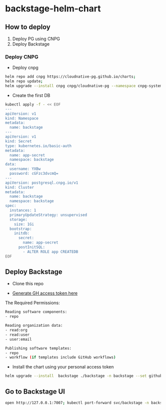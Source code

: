 # backstage-helm-chart

## How to deploy

1. Deploy PG using CNPG
2. Deploy Backstage

### Deploy CNPG

- Deploy cnpg

```bash
helm repo add cnpg https://cloudnative-pg.github.io/charts;
helm repo update;
helm upgrade --install cnpg cnpg/cloudnative-pg --namespace cnpg-system --create-namespace 
```

- Create the first DB

```bash
kubectl apply -f - << EOF
---
apiVersion: v1
kind: Namespace
metadata:
  name: backstage
---
apiVersion: v1
kind: Secret
type: kubernetes.io/basic-auth
metadata:
  name: app-secret
  namespace: backstage
data:
  username: YXBw
  password: cGFzc3dvcmQ=
---
apiVersion: postgresql.cnpg.io/v1
kind: Cluster
metadata:
  name: backstage
  namespace: backstage
spec:
  instances: 1
  primaryUpdateStrategy: unsupervised
  storage:
    size: 1Gi
  bootstrap:
    initdb:
      secret:
        name: app-secret
      postInitSQL:
        - ALTER ROLE app CREATEDB
EOF
```

## Deploy Backstage

- Clone this repo

- [Generate GH access token here](https://github.com/settings/tokens)

The Required Permissions:

```bash
Reading software components:
- repo

Reading organization data:
- read:org
- read:user
- user:email

Publishing software templates:
- repo
- workflow (if templates include GitHub workflows)
```

- Install the chart using your personal access token

```bash
helm upgrade --install  backstage ./backstage -n backstage --set github.accessToken=""
```

## Go to Backstage UI

```bash
open http://127.0.0.1:7007; kubectl port-forward svc/backstage -n backstage 7007:7007
```
